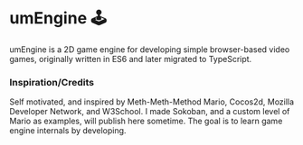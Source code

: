 # umEngine 🕹️

umEngine is a 2D game engine for developing simple browser-based video games, originally written in ES6 and later migrated to TypeScript.

### Inspiration/Credits

Self motivated, and inspired by Meth-Meth-Method Mario, Cocos2d, Mozilla Developer Network, and W3School. I made Sokoban, and a custom level of Mario as examples, will publish here sometime. The goal is to learn game engine internals by developing.
